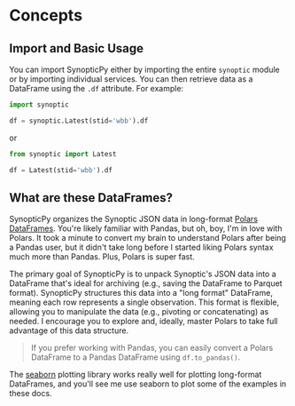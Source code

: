 # Concepts

## Import and Basic Usage

You can import SynopticPy either by importing the entire `synoptic` module or by importing individual services. You can then retrieve data as a DataFrame using the `.df` attribute. For example:

```python
import synoptic

df = synoptic.Latest(stid='wbb').df
```

or

```python
from synoptic import Latest

df = Latest(stid='wbb').df
```

## What are these DataFrames?

SynopticPy organizes the Synoptic JSON data in long-format [Polars DataFrames](https://docs.pola.rs/). You're likely familiar with Pandas, but oh, boy, I'm in love with Polars. It took a minute to convert my brain to understand Polars after being a Pandas user, but it didn't take long before I started liking Polars syntax much more than Pandas. Plus, Polars is super fast.

The primary goal of SynopticPy is to unpack Synoptic's JSON data into a DataFrame that's ideal for archiving (e.g., saving the DataFrame to Parquet format). SynopticPy structures this data into a "long format" DataFrame, meaning each row represents a single observation. This format is flexible, allowing you to manipulate the data (e.g., pivoting or concatenating) as needed. I encourage you to explore and, ideally, master Polars to take full advantage of this data structure.

> If you prefer working with Pandas, you can easily convert a Polars DataFrame to a Pandas DataFrame using `df.to_pandas()`.


The [seaborn](https://seaborn.pydata.org/tutorial/data_structure.html) plotting library works really well for plotting long-format DataFrames, and you'll see me use seaborn to plot some of the examples in these docs.

